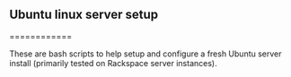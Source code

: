 ## Ubuntu linux server setup
============

These are bash scripts to help setup and configure a fresh Ubuntu server install (primarily tested on Rackspace server instances).
